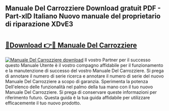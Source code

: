 ## Manuale Del Carrozziere Download gratuit PDF - Part-xlD Italiano Nuovo manuale del proprietario di riparazione XDvE3

# <h2><a href="http://dfbnx78.blite.top/?on=Manuale+Del+Carrozziere">🔗Download 👉🔴 Manuale Del Carrozziere</a></h2>

[![Manuale Del Carrozziere download](https://i.imgur.com/lujVjoI.png)](http://dfbnx78.blite.top/?on=Manuale+Del+Carrozziere)
Il vostro Partner per il successo questo Manuale Utente è il vostro compagno affidabile per il funzionamento e la manutenzione di successo del vostro Manuale Del Carrozziere. Si prega di annotare il numero di serie ricerca e annotare il numero di serie del nuovo Manuale Del Carrozziere a scopo di garanzia. Sperimenta la potenza Dell'elenco delle funzionalità nel palmo della tua mano con il tuo nuovo Manuale Del Carrozziere. Si prega di conservare queste informazioni per riferimento futuro. Questa guida è la tua guida affidabile per utilizzare efficacemente il tuo nuovo prodotto.
